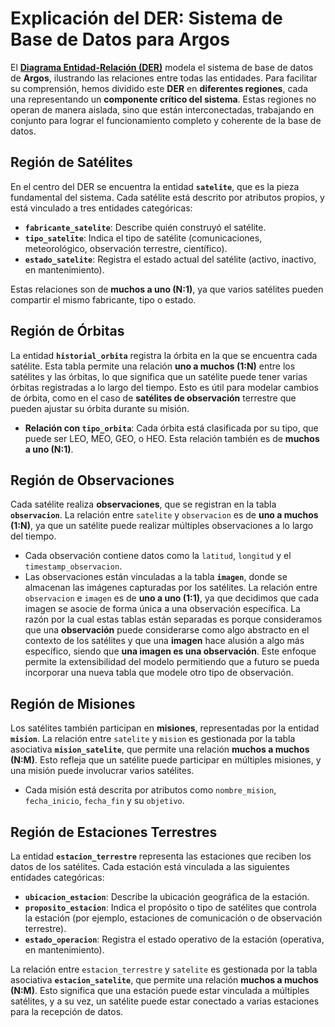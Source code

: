 # Explicación del DER: Sistema de Base de Datos para **Argos**

El [**Diagrama Entidad-Relación (DER)**](DER_Argos.pdf) modela el sistema de base de datos de **Argos**, ilustrando las relaciones entre todas las entidades. Para facilitar su comprensión, hemos dividido este **DER** en **diferentes regiones**, cada una representando un **componente crítico del sistema**. Estas regiones no operan de manera aislada, sino que están interconectadas, trabajando en conjunto para lograr el funcionamiento completo y coherente de la base de datos.

## Región de Satélites

En el centro del DER se encuentra la entidad **`satelite`**, que es la pieza fundamental del sistema. Cada satélite está descrito por atributos propios, y está vinculado a tres entidades categóricas:

- **`fabricante_satelite`**: Describe quién construyó el satélite.
- **`tipo_satelite`**: Indica el tipo de satélite (comunicaciones, meteorológico, observación terrestre, científico).
- **`estado_satelite`**: Registra el estado actual del satélite (activo, inactivo, en mantenimiento).

Estas relaciones son de **muchos a uno (N:1)**, ya que varios satélites pueden compartir el mismo fabricante, tipo o estado.

## Región de Órbitas

La entidad **`historial_orbita`** registra la órbita en la que se encuentra cada satélite. Esta tabla permite una relación **uno a muchos (1:N)** entre los satélites y las órbitas, lo que significa que un satélite puede tener varias órbitas registradas a lo largo del tiempo. Esto es útil para modelar cambios de órbita, como en el caso de **satélites de observación** terrestre que pueden ajustar su órbita durante su misión.

- **Relación con `tipo_orbita`**: Cada órbita está clasificada por su tipo, que puede ser LEO, MEO, GEO, o HEO. Esta relación también es de **muchos a uno (N:1)**.

## Región de Observaciones

Cada satélite realiza **observaciones**, que se registran en la tabla **`observacion`**. La relación entre `satelite` y `observacion` es de **uno a muchos (1:N)**, ya que un satélite puede realizar múltiples observaciones a lo largo del tiempo.

- Cada observación contiene datos como la `latitud`, `longitud` y el `timestamp_observacion`.
- Las observaciones están vinculadas a la tabla **`imagen`**, donde se almacenan las imágenes capturadas por los satélites. La relación entre `observacion` e `imagen` es de **uno a uno (1:1)**, ya que 
  decidimos que cada imagen se asocie de forma única a una observación específica. La razón por la cual estas tablas están separadas es porque consideramos que una **observación** puede considerarse
  como algo abstracto en el contexto de los satélites y que una **imagen** hace alusión a algo más específico, siendo que **una imagen es una observación**. Este enfoque permite la extensibilidad del modelo
  permitiendo que a futuro se pueda incorporar una nueva tabla que modele otro tipo de observación.
 
## Región de Misiones

Los satélites también participan en **misiones**, representadas por la entidad **`mision`**. La relación entre `satelite` y `mision` es gestionada por la tabla asociativa **`mision_satelite`**, que permite una relación **muchos a muchos (N:M)**. Esto refleja que un satélite puede participar en múltiples misiones, y una misión puede involucrar varios satélites.

- Cada misión está descrita por atributos como `nombre_mision`, `fecha_inicio`, `fecha_fin` y su `objetivo`.

## Región de Estaciones Terrestres

La entidad **`estacion_terrestre`** representa las estaciones que reciben los datos de los satélites. Cada estación está vinculada a las siguientes entidades categóricas:

- **`ubicacion_estacion`**: Describe la ubicación geográfica de la estación.
- **`proposito_estacion`**: Indica el propósito o tipo de satélites que controla la estación (por ejemplo, estaciones de comunicación o de observación terrestre).
- **`estado_operacion`**: Registra el estado operativo de la estación (operativa, en mantenimiento).

La relación entre `estacion_terrestre` y `satelite` es gestionada por la tabla asociativa **`estacion_satelite`**, que permite una relación **muchos a muchos (N:M)**. Esto significa que una estación puede estar vinculada a múltiples satélites, y a su vez, un satélite puede estar conectado a varias estaciones para la recepción de datos.
